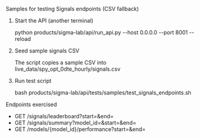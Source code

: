 Samples for testing Signals endpoints (CSV fallback)

1) Start the API (another terminal)

   python products/sigma-lab/api/run_api.py --host 0.0.0.0 --port 8001 --reload

2) Seed sample signals CSV

   The script copies a sample CSV into live_data/spy_opt_0dte_hourly/signals.csv

3) Run test script

   bash products/sigma-lab/api/tests/samples/test_signals_endpoints.sh

Endpoints exercised
- GET /signals/leaderboard?start=&end=
- GET /signals/summary?model_id=&start=&end=
- GET /models/{model_id}/performance?start=&end=


